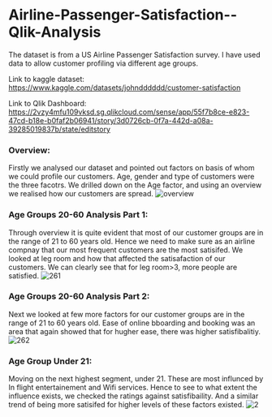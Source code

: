 # Airline-Passenger-Satisfaction--Qlik-Analysis
The dataset is from a US Airline Passenger Satisfaction survey. I have used data to allow customer profiling via different age groups. 

Link to kaggle dataset:
https://www.kaggle.com/datasets/johndddddd/customer-satisfaction

Link to Qlik Dashboard:
https://2vzy4mfu109vksd.sg.qlikcloud.com/sense/app/55f7b8ce-e823-47cd-b18e-b0faf2b06941/story/3d0726cb-0f7a-442d-a08a-39285019837b/state/editstory

### Overview:
Firstly we analysed our dataset and pointed out factors on basis of whom we could profile our customers. Age, gender and type of customers were the three facotrs. We drilled down on the Age factor, and using an overview we realised how our customers are spread.
![overview](https://github.com/hshariq/Airline-Passenger-Satisfaction--Qlik-Analysis/blob/main/Images/OverView.png/)

### Age Groups 20-60 Analysis Part 1:
Through overview it is quite evident that most of our customer groups are in the range of 21 to 60 years old. Hence we need to make sure as an airline compnay that our most frequent customers are the most satisifed. We looked at leg room and how that affected the satisafaction of our customers. We can clearly see that for leg room>3, more people are satisfied.
![261](https://github.com/hshariq/Airline-Passenger-Satisfaction--Qlik-Analysis/blob/main/Images/SAG20601st.png)

### Age Groups 20-60 Analysis Part 2:
Next we looked at few more factors for our customer groups are in the range of 21 to 60 years old. Ease of online bboarding and booking was an area that again showed that for hugher ease, there was higher satisfibalitiy.
![262](https://github.com/hshariq/Airline-Passenger-Satisfaction--Qlik-Analysis/blob/main/Images/SAG2062nd.png)

### Age Group Under 21:
Moving on the next highest segment, under 21. These are most influnced by In flight entertainement and Wifi services. Hence to see to what extent the influence exists, we checked the ratings against satisfibaility. And a similar trend of being more satisifed for higher levels of these factors existed.
![2](https://github.com/hshariq/Airline-Passenger-Satisfaction--Qlik-Analysis/blob/main/Images/SAG20.png)


